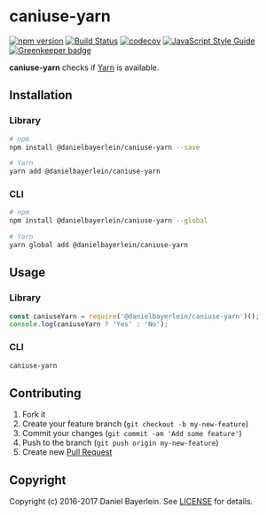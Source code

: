 # caniuse-yarn

[![npm version](https://badge.fury.io/js/%40danielbayerlein%2Fcaniuse-yarn.svg)](https://badge.fury.io/js/%40danielbayerlein%2Fcaniuse-yarn)
[![Build Status](https://travis-ci.org/danielbayerlein/caniuse-yarn.svg?branch=master)](https://travis-ci.org/danielbayerlein/caniuse-yarn)
[![codecov](https://codecov.io/gh/danielbayerlein/caniuse-yarn/branch/master/graph/badge.svg)](https://codecov.io/gh/danielbayerlein/caniuse-yarn)
[![JavaScript Style Guide](https://img.shields.io/badge/code_style-standard-brightgreen.svg)](https://standardjs.com)
[![Greenkeeper badge](https://badges.greenkeeper.io/danielbayerlein/caniuse-yarn.svg)](https://greenkeeper.io/)

**caniuse-yarn** checks if [Yarn](https://github.com/yarnpkg/yarn) is available.

## Installation

### Library

```bash
# npm
npm install @danielbayerlein/caniuse-yarn --save

# Yarn
yarn add @danielbayerlein/caniuse-yarn
```

### CLI

```bash
# npm
npm install @danielbayerlein/caniuse-yarn --global

# Yarn
yarn global add @danielbayerlein/caniuse-yarn
```

## Usage

### Library

```javascript
const caniuseYarn = require('@danielbayerlein/caniuse-yarn')();
console.log(caniuseYarn ? 'Yes' : 'No');
```

### CLI

```bash
caniuse-yarn
```

## Contributing

1. Fork it
2. Create your feature branch (`git checkout -b my-new-feature`)
3. Commit your changes (`git commit -am 'Add some feature'`)
4. Push to the branch (`git push origin my-new-feature`)
5. Create new [Pull Request](../../pull/new/master)

## Copyright

Copyright (c) 2016-2017 Daniel Bayerlein. See [LICENSE](./LICENSE.md) for details.
